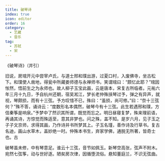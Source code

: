 ```yaml
---
title: 破琴诗
index: true
icon: editor
order: 16
category:
  - 艺藏
  - 音乐
tag:
  - 苏轼
  - 宋
---
```


《破琴诗》（并引）  

旧说，房琯开元中尝宰卢氏，与道士邢和璞出游，过夏口村，入废佛寺，坐古松下。和璞使人凿地，得瓮中所藏娄师德与永禅师书，笑谓琯曰：“颇忆此耶？”琯因怅然，悟前生之为永师也。故人柳子玉宝此画，云是唐本，宋复古所临者。元祐六年三月十九日，予自杭州还朝，宿吴淞江，梦长老仲殊挟琴过予，弹之有异声，就视，琴颇损，而有十三弦。予方叹惜不已，殊曰：“虽损，尚可修。”曰：“奈十三弦何？”殊不答，诵诗云：“度数形名本偶然，破琴今有十三弦。此生若遇邢和璞，方信秦筝是响泉。”予梦中了然识其所谓，既觉而忘之。明日昼寝复梦，殊来理前语，再诵其诗，方惊觉而殊适至，意其非梦也。问之殊，盖不知。是岁六月，见子玉之子子文京师，求得其画，乃作诗并书所梦其上。子玉名瑾，善作诗及行草书。复古名迪，画山水草木，盖妙绝一时。仲殊本书生，弃家学佛，通脱无所著，皆奇士也。古  

破琴虽未修，中有琴意足。谁云十三弦，音节如佩玉。新琴空高张，弦声不附木。宛然七弦筝，动与世好逐。陋矣房次律，因循堕流俗。悬知董庭兰，不识无弦曲。  
